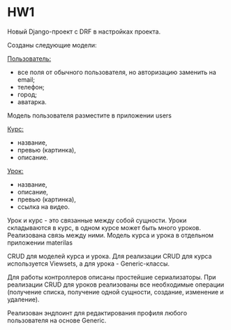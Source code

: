 <h1> HW1 </h1> 
Новый Django-проект с DRF в настройках проекта.

Созданы следующие модели:

<ins>Пользователь: </ins>
- все поля от обычного пользователя, но авторизацию заменить на email;
- телефон;
- город;
- аватарка.

Модель пользователя разместите в приложении users

<ins>Курс:</ins>
- название,
- превью (картинка),
- описание.

<ins>Урок:</ins>
- название,
- описание,
- превью (картинка),
- ссылка на видео.

Урок и курс - это связанные между собой сущности. Уроки складываются в курс, в одном курсе может быть много уроков. Реализована связь между ними.
Модель курса и урока в отдельном приложении materilas

CRUD для моделей курса и урока. Для реализации CRUD для курса используется Viewsets, а для урока - Generic-классы.

Для работы контроллеров описаны простейшие сериализаторы.
При реализации CRUD для уроков реализованы все необходимые операции (получение списка, получение одной сущности, создание, изменение и удаление).

Реализован эндпоинт для редактирования профиля любого пользователя на основе Generic.
